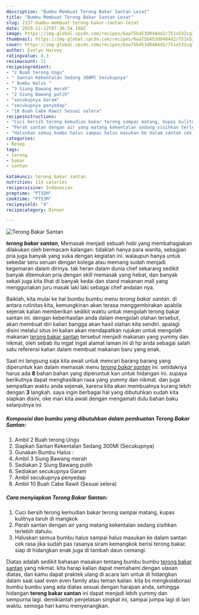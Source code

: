 ```yaml
---
description: "Bumbu Membuat Terong Bakar Santan Lezat"
title: "Bumbu Membuat Terong Bakar Santan Lezat"
slug: 2137-bumbu-membuat-terong-bakar-santan-lezat
date: 2020-11-12T07:36:54.168Z
image: https://img-global.cpcdn.com/recipes/6aa75b453d0484d2/751x532cq70/terong-bakar-santan-foto-resep-utama.jpg
thumbnail: https://img-global.cpcdn.com/recipes/6aa75b453d0484d2/751x532cq70/terong-bakar-santan-foto-resep-utama.jpg
cover: https://img-global.cpcdn.com/recipes/6aa75b453d0484d2/751x532cq70/terong-bakar-santan-foto-resep-utama.jpg
author: Evelyn Harvey
ratingvalue: 4.3
reviewcount: 11
recipeingredient:
- "2 Buah terong Ungu"
- " Santan Kekentalan Sedang 300Ml Secukupnya"
- " Bumbu Halus "
- "3 Siung Bawang merah"
- "2 Siung Bawang putih"
- "secukupnya Garam"
- "secukupnya penyedap"
- "10 Buah Cabe Rawit Sesuai selera"
recipeinstructions:
- "Cuci bersih terong kemudian bakar terong sampai matang, kupas kulitnya taruh di mangkok"
- "Perah santan dengan air yang matang kekentalan sedang sisihkan terlebih dahulu."
- "Haluskan semua bumbu halus sampai halus masukan ke dalam santan cek rasa jika sudah pas rasanya siram kemangkok berisi terong bakar. siap di hidangkan enak juga di tambah daun cemangi."
categories:
- Resep
tags:
- terong
- bakar
- santan

katakunci: terong bakar santan 
nutrition: 114 calories
recipecuisine: Indonesian
preptime: "PT35M"
cooktime: "PT53M"
recipeyield: "4"
recipecategory: Dinner

---
```



![Terong Bakar Santan](https://img-global.cpcdn.com/recipes/6aa75b453d0484d2/751x532cq70/terong-bakar-santan-foto-resep-utama.jpg)

<b><i>terong bakar santan</i></b>, Memasak menjadi sebuah hobi yang membahagiakan dilakukan oleh bermacam kalangan. tidaklah hanya para wanita, sebagian pria juga banyak yang suka dengan kegiatan ini. walaupun hanya untuk sekedar seru seruan dengan kolega atau memang sudah menjadi kegemaran dalam dirinya. tak heran dalam dunia chef sekarang sedikit banyak ditemukan pria dengan skill memasak yang hebat, dan banyak sekali juga kita lihat di banyak kedai dan stand makanan mall yang menggunakan juru masak laki laki sebagai chef andalan nya.



Baiklah, kita mulai ke hal bumbu bumbu menu <i>terong bakar santan</i>. di antara rutinitas kita, kemungkinan akan terasa menggembirakan apabila sejenak kalian memberikan sedikit waktu untuk mengolah terong bakar santan ini. dengan keberhasilan anda dalam mengolah olahan tersebut, akan membuat diri kalian bangga akan hasil olahan kita sendiri. apalagi disini melalui situs ini kalian akan mendapatkan rujukan untuk mengolah makanan <u>terong bakar santan</u> tersebut menjadi makanan yang yummy dan nikmat, oleh sebab itu ingat ingat alamat laman ini di hp anda sebagai salah satu referensi kalian dalam membuat makanan baru yang enak.


Saat ini langsung saja kita awali untuk mencari barang barang yang diperuntuk kan dalam memasak menu <u><i>terong bakar santan</i></u> ini. setidaknya harus ada <b>8</b> bahan bahan yang diperuntuk kan untuk hidangan ini. supaya berikutnya dapat menghasilkan rasa yang yummy dan nikmat. dan juga sempatkan waktu anda sejenak, karena kita akan membuatnya kurang lebih dengan <b>3</b> langkah. saya ingin berbagai hal yang dibutuhkan sudah kita siapkan disini, oke mari kita awali dengan mengamati dulu bahan baku selanjutnya ini.

<!--inarticleads1-->

##### Komposisi dan bumbu yang dibutuhkan dalam pembuatan Terong Bakar Santan:

1. Ambil 2 Buah terong Ungu
1. Siapkan  Santan Kekentalan Sedang 300Ml (Secukupnya)
1. Gunakan  Bumbu Halus :
1. Ambil 3 Siung Bawang merah
1. Sediakan 2 Siung Bawang putih
1. Sediakan secukupnya Garam
1. Ambil secukupnya penyedap
1. Ambil 10 Buah Cabe Rawit (Sesuai selera)




<!--inarticleads2-->

##### Cara menyiapkan Terong Bakar Santan:

1. Cuci bersih terong kemudian bakar terong sampai matang, kupas kulitnya taruh di mangkok
1. Perah santan dengan air yang matang kekentalan sedang sisihkan terlebih dahulu.
1. Haluskan semua bumbu halus sampai halus masukan ke dalam santan cek rasa jika sudah pas rasanya siram kemangkok berisi terong bakar. siap di hidangkan enak juga di tambah daun cemangi.




Diatas adalah sedikit bahasan masakan tentang bumbu bumbu <u>terong bakar santan</u> yang nikmat. kita harap kalian dapat memahami dengan ulasan diatas, dan kamu dapat praktek ulang di acara lain untuk di hidangkan dalam saat saat even even family atau teman kalian. kita bs mengkolaborasi bumbu bumbu yang ada diatas sesuai dengan harapan anda, sehingga hidangan <b>terong bakar santan</b> ini dapat menjadi lebih yummy dan sempurna lagi. demikianlah penjelasan singkat ini, sampai jumpa lagi di lain waktu. semoga hari kamu menyenangkan.
